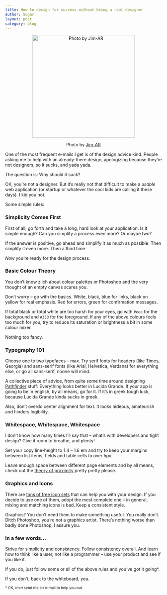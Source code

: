 ```yaml
---
title: How to design for success without being a real designer
author: Sugar
layout: post
category: blog
---
```

<div style="text-align: center; margin-top: 10px">
  <a href="http://flickr.com/photos/jim-ar/776780244/"><img class="size-full wp-image-761" title="webdesign" src="http://blog.sugarenia.com/wp-content/uploads/2008/12/webdesign.jpg" alt="Photo by Jim-AR" width="330" height="330" /></a> <p class="wp-caption-text">
    Photo by <a href="http://flickr.com/photos/jim-ar/">Jim-AR</a>
  </p>
</div>

One of the most frequent e-mails I get is of the design advice kind. People asking me to help with an already-there design, apologizing because they&#8217;re not designers, so it sucks, and yada yada.

The question is: Why should it suck?

OK, you&#8217;re not a designer. But it&#8217;s really not that difficult to make a *usable* web application (or startup or whatever the cool kids are calling it these days). I kid you not.

Some simple rules:

### Simplicity Comes First

First of all, go forth and take a long, hard look at your application. Is it simple enough? Can you simplify a process even more? Or maybe two?

If the answer is positive, go ahead and simplify it as much as possible. Then simplify it even more. Then a third time.

*Now* you&#8217;re ready for the design process.

### Basic Colour Theory

You don&#8217;t know zilch about colour palettes or Photoshop and the very thought of an empty canvas scares you.

Don&#8217;t worry &#8211; go with the basics. White, black, blue for links, black on yellow for real emphasis. Red for errors, green for confirmation messages.

If total black or total white are too harsh for your eyes, go with `#eee` for the background and `#333` for the foreground. If any of the above colours feels too much for you, try to reduce its saturation or brightness a bit in some colour mixer.

Nothing too fancy.

### Typography 101

Choose one to two typefaces &#8211; max. Try serif fonts for headers (like Times, Georgia) and sans-serif fonts (like Arial, Helvetica, Verdana) for everything else, or go all sans-serif, noone will mind.

A collective piece of advice, from quite some time around designing <a href="http://www.pathfinder.gr" target="_blank">Pathfinder</a> stuff: Everything looks better in Lucida Grande. If your app is going to be in english, by all means, go for it. If it&#8217;s in greek tough luck, because Lucida Grande kinda sucks in greek.

Also, don&#8217;t overdo center alignment for text. It looks hideous, amateurish and hinders legibility.

### Whitespace, Whitespace, Whitespace

I don&#8217;t know how many times I&#8217;ll say that &#8211; what&#8217;s with developers and tight design? Give it room to breathe, and plenty!

Set your copy line-height to 1.4 &#8211; 1.6 em and try to keep your margins between list items, fields and table cells to over 5px.

Leave enough space between different page elements and by all means, check out the [theory of proximity][1] pretty pretty please.

### Graphics and Icons

There are [tons of free icon sets][2] that can help you with your design. If you decide to use one of them, adopt the most complete one &#8211; in general, mixing and matching icons is bad. Keep a consistent style.

Graphics? You don&#8217;t need them to make something useful. You really don&#8217;t. Ditch Photoshop, you&#8217;re not a graphics artist. There&#8217;s nothing worse than badly done Photoshop, I assure you.

### In a few words&#8230;

Strive for simplicity and consistency. Follow consistency overall. And learn how to think like a user, not like a programmer &#8211; use your product and see if you like it.

If you do, just follow some or all of the above rules and you&#8217;ve got it going*.

If you don&#8217;t, back to the whiteboard, you.

<small>* OK, <em>then</em> send me an e-mail to help you out.</small>

 [1]: http://www.artlebedev.com/mandership/136/
 [2]: http://www.smashingmagazine.com/2008/03/06/35-really-incredible-free-icon-sets/
